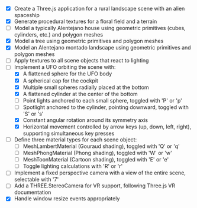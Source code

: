 * [X] Create a Three.js application for a rural landscape scene with an alien spaceship
* [X] Generate procedural textures for a floral field and a terrain
* [ ] Model a typically Alentejano house using geometric primitives (cubes, cylinders, etc.) and polygon meshes
* [X] Model a tree using geometric primitives and polygon meshes
* [X] Model an Alentejano montado landscape using geometric primitives and polygon meshes
* [ ] Apply textures to all scene objects that react to lighting
* [ ] Implement a UFO orbiting the scene with:
  * [X] A flattened sphere for the UFO body
  * [X] A spherical cap for the cockpit
  * [X] Multiple small spheres radially placed at the bottom
  * [X] A flattened cylinder at the center of the bottom
  * [ ] Point lights anchored to each small sphere, toggled with 'P' or 'p'
  * [ ] Spotlight anchored to the cylinder, pointing downward, toggled with 'S' or 's'
  * [X] Constant angular rotation around its symmetry axis
  * [X] Horizontal movement controlled by arrow keys (up, down, left, right), supporting simultaneous key presses
* [ ] Define three material types for each scene object:
  * [ ] MeshLambertMaterial (Gouraud shading), toggled with 'Q' or 'q'
  * [ ] MeshPhongMaterial (Phong shading), toggled with 'W' or 'w'
  * [ ] MeshToonMaterial (Cartoon shading), toggled with 'E' or 'e'
  * [ ] Toggle lighting calculations with 'R' or 'r'
* [ ] Implement a fixed perspective camera with a view of the entire scene, selectable with '7'
* [ ] Add a THREE.StereoCamera for VR support, following Three.js VR documentation
* [X] Handle window resize events appropriately
